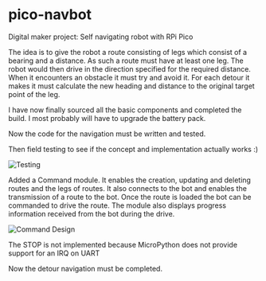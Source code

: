 # pico-navbot

Digital maker project: Self navigating robot with RPi Pico 

The idea is to give the robot a route consisting of legs which consist of a bearing and a distance. As such a route must have at least one leg.
The robot would then drive in the direction specified for the required distance. When it encounters an obstacle it must try and avoid it. For each detour it makes it must calculate the new heading and distance to the original target point of the leg.

I have now finally sourced all the basic components and completed the build. I most probably will have to upgrade the battery pack.

Now the code for the navigation must be written and tested.

Then field testing to see if the concept and implementation actually works :)

![Testing](../main/images/Planning.png "Planning")

Added a Command module. It enables the creation, updating and deleting routes and the legs of routes. It also connects to the bot and enables the transmission of a route to the bot. Once the route is loaded the bot can be commanded to drive the route. The module also displays progress information received from the bot during the drive.

![Command Design](../main/images/command.png "Command Planning")

The STOP is not implemented because MicroPython does not provide support for an IRQ on UART

Now the detour navigation must be completed.